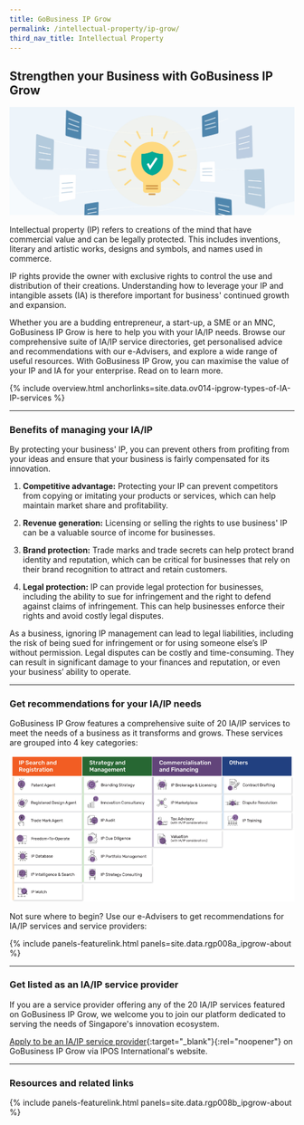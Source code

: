 ```yaml
---
title: GoBusiness IP Grow
permalink: /intellectual-property/ip-grow/
third_nav_title: Intellectual Property
---
```


## Strengthen your Business with GoBusiness IP Grow

![Protect your ideas](/images/ipgrow/IP.jpg)

Intellectual property (IP) refers to creations of the mind that have commercial value and can be legally protected. This includes inventions, literary and artistic works, designs and symbols, and names used in commerce. 

IP rights provide the owner with exclusive rights to control the use and distribution of their creations. Understanding how to leverage your IP and intangible assets (IA) is therefore important for business' continued growth and expansion. 

Whether you are a budding entrepreneur, a start-up, a SME or an MNC, GoBusiness IP Grow is here to help you with your IA/IP needs. Browse our comprehensive suite of IA/IP service directories, get personalised advice and recommendations with our e-Advisers, and explore a wide range of useful resources. With GoBusiness IP Grow, you can maximise the value of your IP and IA for your enterprise. Read on to learn more.

{% include overview.html anchorlinks=site.data.ov014-ipgrow-types-of-IA-IP-services %}

---
<a name='benefits-of-managing-ia-ip'></a>

### Benefits of managing your IA/IP

By protecting your business' IP, you can prevent others from profiting from your ideas and ensure that your business is fairly compensated for its innovation. 

1. **Competitive advantage:** Protecting your IP can prevent competitors from copying or imitating your products or services, which can help maintain market share and profitability. 

2. **Revenue generation:** Licensing or selling the rights to use business' IP can be a valuable source of income for businesses. 

3. **Brand protection:** Trade marks and trade secrets can help protect brand identity and reputation, which can be critical for businesses that rely on their brand recognition to attract and retain customers. 

4. **Legal protection:** IP can provide legal protection for businesses, including the ability to sue for infringement and the right to defend against claims of infringement. This can help businesses enforce their rights and avoid costly legal disputes. 

As a business, ignoring IP management can lead to legal liabilities, including the risk of being sued for infringement or for using someone else’s IP without permission. Legal disputes can be costly and time-consuming. They can result in significant damage to your finances and reputation, or even your business’ ability to operate.

----
<a name='recommendations-for-ia-ip'></a>

### Get recommendations for your IA/IP needs

GoBusiness IP Grow features a comprehensive suite of 20 IA/IP services to meet the needs of a business as it transforms and grows. These services are grouped into 4 key categories:

![IA/IP Services](/images/ipgrow/iaip-services.png)

Not sure where to begin? Use our e-Advisers to get recommendations for IA/IP services and service providers: 

{% include panels-featurelink.html panels=site.data.rgp008a_ipgrow-about %}

---
<a name='list-as-ia-ip-service-provider'></a>

### Get listed as an IA/IP service provider

If you are a service provider offering any of the 20 IA/IP services featured on GoBusiness IP Grow, we welcome you to join our platform dedicated to serving the needs of Singapore's innovation ecosystem.

[Apply to be an IA/IP service provider](https://iposinternational.com/events/news-announcements/gobusiness-ip-grow-application-guide_572){:target="_blank"}{:rel="noopener"} on GoBusiness IP Grow via IPOS International's website.  

---
<a name='resources-and-related-links'></a>

### Resources and related links

{% include panels-featurelink.html panels=site.data.rgp008b_ipgrow-about %}

<script src="/jquery/jquery.min.js"></script>
<script src="/jquery/bp-menu-new-tab.js"></script>
